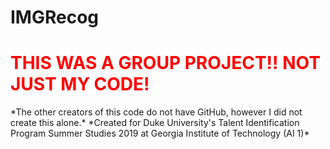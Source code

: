 # IMGRecog
<h1 style="color:red">THIS WAS A GROUP PROJECT!! NOT JUST MY CODE!</h1>
*The other creators of this code do not have GitHub, however I did not create this alone.*
*Created for Duke University's Talent Identification Program Summer Studies 2019 at Georgia Institute of Technology (AI 1)*
